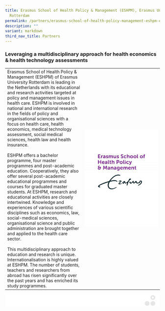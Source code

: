 ```yaml
---
title: Erasmus School of Health Policy & Management (ESHPM), Erasmus University
  Rotterdam
permalink: /partners/erasmus-school-of-health-policy-management-eshpm-erasmus-university-rotterdam/
description: ""
variant: markdown
third_nav_title: Partners
---
```

### Leveraging a multidisciplinary approach for health economics &amp; health technology assessments


<table>
	<tbody>
		<tr>
			<td style="width:50%">
Erasmus School of Health Policy &amp; Management (ESHPM) of Erasmus University Rotterdam is leading in the Netherlands with its educational and research activities targeted at policy and management issues in health care. ESHPM is involved in national and international research in the fields of policy and organisational sciences with a focus on health care, health economics, medical technology assessment, social medical sciences, health law and health insurance.
<br><br>
ESHPM offers a bachelor programme, four master programmes and post-academic education. Cooperatively, they also offer several post-academic educational programmes and courses for graduated master students. At ESHPM, research and educational activities are closely intertwined. Knowledge and experiences of various scientific disciplines such as economics, law, social-medical sciences, organisational science and public administration are brought together and applied to the health care sector.
<br><br>
This multidisciplinary approach to education and research is unique. Internationalisation is highly valued at ESHPM. The number of students, teachers and researchers from abroad has risen significantly over the past years and has enriched its study programmes.
							</td>
			<td style="width:50%">
				<img src="/images/Collaborate/Partners/eur_eshpm_endorse_rgb_2400_colour-1.jpg">
			</td>
			</tr></tbody></table>
			
![](/images/Banners/banners_page%20footer%203%20-%20grey.png)